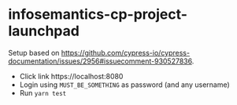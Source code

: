 # infosemantics-cp-project-launchpad

Setup based on https://github.com/cypress-io/cypress-documentation/issues/2956#issuecomment-930527836.

- Click link https://localhost:8080
- Login using `MUST_BE_SOMETHING` as password (and any username)
- Run `yarn test`
